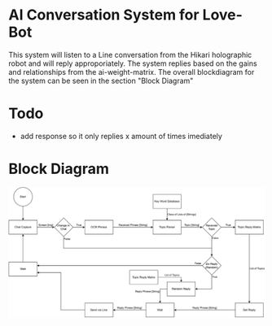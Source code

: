 # AI Conversation System for Love-Bot
This system will listen to a Line conversation from the Hikari holographic robot and will reply approporiately. The system replies based on the gains and relationships from the ai-weight-matrix.  The overall blockdiagram for the system can be seen in the section "Block Diagram"

# Todo
* add response so it only replies x amount of times imediately

# Block Diagram
![love-bot-ai Block Diagram](translations/Love-Bot-AI-block-diagram.drawio.jpg)
